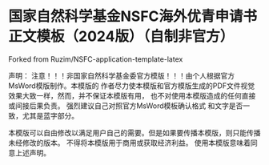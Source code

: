 # 国家自然科学基金NSFC海外优青申请书正文模板（2024版）（自制非官方）

Forked from Ruzim/NSFC-application-template-latex

声明：
注意！！！非国家自然科学基金委官方模版！！！由个人根据官方MsWord模版制作。本模版的
作者尽力使本模版和官方模版生成的PDF文件视觉效果大致一样，然而，并不保证本模版有用，
也不对使用本模版造成的任何直接或间接后果负责。 强烈建议自己对照官方MsWord模板确认格式
和文字是否一致，尤其是蓝字部分。

本模版可以自由修改以满足用户自己的需要。但是如果要传播本模版，则只能传播未经修改的版本。
不得将本模版用于商用或获取经济利益。
使用本模版意味着同意上述声明。





